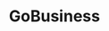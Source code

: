 ---
layout: homepage
title: GoBusiness
description: For Singapore Businesses
image: /images/
permalink: /
#notification: 
#notification: <strong>Attention:</strong> There may be intermittent disruptions for CorpPass users. We are working to resolve the issue and apologise for any inconvenience caused.
sections:
    - hero:
        title: Supporting Our Businesses
        subtitle: Overcoming Challenges, Emerging Stronger
        background: /images/hero-banner.jpg
        key_highlights:
        - title: Permissions and Manpower Declaration
          url: https://go.gov.sg/timelimitedexemption
          description: </br>For businesses operating/ resuming under Phases One and Two.</br></br>To check your exemption application/ business resumption status; and to submit your manpower details.<br></br>Click Here
        - title: General Exemption
          url: https://go.gov.sg/generalexemption
          description: </br></br>Application for your workplace to be allowed to continue operations during the suspension period.</br>or</br>Declaration for companies which provide essential services.</br></br>Click Here
#        - title: Application for Amendment
#          url: https://go.gov.sg/additionalinfo
#          description: </br>Amendment for submitted applications under General Exemption.</br></br></br>Click Here
#        - title: Application for Additional Manpower
#          url: https://go.gov.sg/additionalmanpower
#          description: </br>If you would like to request for additional manpower. (Only for businesses  that have received approval for exemption)</br></br>Click Here
        - title: Permitted Services
          url: /permittedlist/
          description: </br></br></br>List of permitted services allowed to resume operations under Phases One and Two.</br></br></br></br></br></br>Click Here
        - title: Safe Management Requirements
          url: /safemanagement/general/
          description: </br></br>List of measures to ensure safety at the workplace.</br></br></br></br></br></br>Click Here
#    - infobar:
#        title: Status of Application
#        subtitle: 
#        description: 
#        button: Check Status of General Exemption Application Here
#        url: https://go.gov.sg/exemptionstatus
#    - infopic:
#        title: Permitted Services
#        subtitle: 
#        description: List of permitted services allowed to resume operations under Phases One and Two.
#        button: Find Out More
#        url: /permittedlist/
#        image: /images/open.jpg
#        alt: Permitted Services
    - infobar:
        title: Time-Limited Exemption
        subtitle: 
        description: Application for your workplace to be allowed to have temporary operations.<br/>Your application will only take effect on the following day after your submission.<br/>You are allowed to submit applications only twice every week (each week starting from Sunday 12:00am to Saturday 11:59pm)
        button: Click Here to Apply
        url: https://go.gov.sg/exemptionstatus
    - infobar:
        title: Application for Amendment
        subtitle: 
        description: Amendment for submitted applications under General Exemption.
        button: Click Here to Apply
        url: https://go.gov.sg/additionalinfo
    - infobar:
        title: Application for Additional Manpower
        subtitle: 
        description: If you would like to request for additional manpower. (Only for businesses  that have received approval for exemption)
        button: Click Here to Apply
        url: https://go.gov.sg/exemptionstatus
#    - infopic:
#        title: Safe Management Requirements
#        subtitle: 
#        description: List of measures to ensure safety at the workplace.
#        button: Find Out More
#        url: /safemanagement/general/
#        image: /images/safetywork.jpg
#        alt: Safe Management Practices
    - infopic:
        title: Support Schemes for Businesses
        subtitle: 
        description: List of assistance that Government is providing.
        button: Find Out More
        url: /supportschemes/general
        image: /images/helpinghands.jpg
        alt: Support Schemes for Businesses
    - infopic:
        title: News & Advisories
        subtitle: 
        description: Get updated on the latest News and Advisories related to COVID-19.
        button: Find Out More
        url: https://go.gov.sg/newsandadvisories
        image: /images/businesphoto.jpg
        alt: News & Advisories
    - infopic:
        title: Chat for Biz
        subtitle: 
        description: Chat with our virtual assistant on questions related to COVID-19 outbreak. 
        button: Chat Now
        url: https://go.gov.sg/bizchatbot
        image: /images/chatbot1.jpg
        alt: Chat for Biz
    
#    - infopic:
#        title: Support Schemes for Businesses
#        subtitle: 
#        description: List of support schemesthat Government is providing.
#        button: Find Out More
#        url: /advisories/supportschemes/
#        image: /images/helpinghands.jpg
#        alt: Government Assistance
#    - infopic:
#        title: GuideLlines & Advisories
#        subtitle: 
#        description: Get updated on the latest GuideLlines and Advisories related to COVID-19.
#        button: Find Out More
#        url: /advisories/guidelinesforbusiness/
#        image: /images/businesphoto.jpg
#        alt: GuideLlines & Advisories
    
#    - infopic:
#        title: The Unity, Resilience & Solidarity Budgets
#        subtitle: 
#        description: To support businesses in the Supplementary Budget 2020.
#        button: Find Out More
#        url: /govassist/budget2020
#        image: /images/budget2020.jpg
#        alt: The Unity, Resilience & Solidarity Budgets
   
    
---